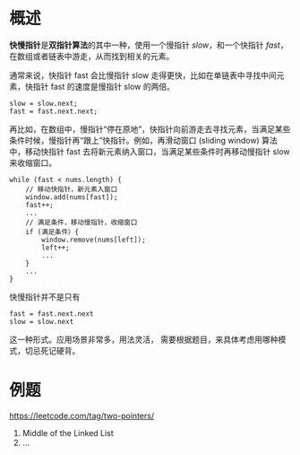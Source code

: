 # 概述
**快慢指针**是**双指针算法**的其中一种，使用一个慢指针 *slow*，和一个快指针 *fast*，在数组或者链表中游走，从而找到相关的元素。

通常来说，快指针 fast 会比慢指针 slow 走得更快，比如在单链表中寻找中间元素，快指针 fast 的速度是慢指针 slow 的两倍。
```
slow = slow.next;
fast = fast.next.next;
```
再比如，在数组中，慢指针“停在原地”，快指针向前游走去寻找元素，当满足某些条件时候，慢指针再“跟上”快指针。例如，再滑动窗口 (sliding window) 算法中，移动快指针 fast 去将新元素纳入窗口，当满足某些条件时再移动慢指针 slow 来收缩窗口。
```
while (fast < nums.length) {
	// 移动快指针，新元素入窗口
	window.add(nums[fast]);
	fast++;
	...
	// 满足条件，移动慢指针，收缩窗口
	if (满足条件）{
		window.remove(nums[left]);
		left++;
		...
	}
	...
}
```
快慢指针并不是只有 
```
fast = fast.next.next
slow = slow.next
```
这一种形式。应用场景非常多，用法灵活， 需要根据题目，来具体考虑用哪种模式，切忌死记硬背。
# 例题 
https://leetcode.com/tag/two-pointers/
1. Middle of the Linked List
2. …